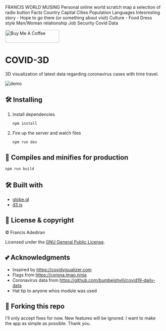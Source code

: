 FRANCIS WORLD MUSING
Personal online world scratch map
a selection of radio button 
Facts
 Country
 Capital
 Cities
 Population
 Languages
Intesresting story - Hope to go there (or something about visit)
Culture - 
  Food
  Dress style
  Man/Woman relationship
  Job Security
Covid Data

<a href="https://www.buymeacoffee.com/7eDrfr4fv" target="_blank"><img src="https://cdn.buymeacoffee.com/buttons/lato-orange.png" alt="Buy Me A Coffee" style="height: 41px !important;width: 174px !important;" ></a>

# COVID-3D

3D visualization of latest data regarding coronavirus cases with time travel.

![demo](https://i.imgur.com/yUxIINE.gif)

## 🛠 Installing

1. Install dependencies

   ```bash
   npm install
   ```

2. Fire up the server and watch files

   ```bash
   npm run dev
   ```

## 🚀 Compiles and minifies for production

```bash
npm run build
```

## 🛠 Built with

- [globe.gl](https://github.com/vasturiano/globe.gl)
- [d3.js](https://d3js.org/)

## 📝 License & copyright

© Francis Adediran

Licensed under the [GNU General Public License](LICENSE.md).

## 💕 Acknowledgments

- Inspired by https://covidvisualizer.com
- Flags from https://corona.lmao.ninja
- Coronavirus data from https://github.com/bumbeishvili/covid19-daily-data
- Hat tip to anyone whos module was used

## 🚨 Forking this repo

I'll only accept fixes for now. New features will be ignored. I want to make the app as simple as possible. Thank you.